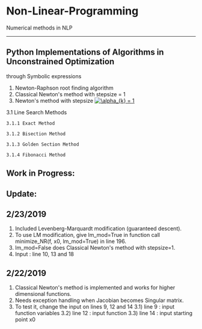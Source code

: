 # Non-Linear-Programming
Numerical methods in NLP

-------------------------------------------------------------------
Python Implementations of Algorithms in Unconstrained Optimization
-------------------------------------------------------------------
through Symbolic expressions
1. Newton-Raphson root finding algorithm
2. Classical Newton's method with stepsize = 1
3. Newton's method with stepsize <a href="https://www.codecogs.com/eqnedit.php?latex=\alpha_{k}&space;=&space;1" target="_blank"><img src="https://latex.codecogs.com/gif.latex?\alpha_{k}&space;=&space;1" title="\alpha_{k} = 1" /></a>

  3.1 Line Search Methods
  
    3.1.1 Exact Method
    
    3.1.2 Bisection Method
    
    3.1.3 Golden Section Method
    
    3.1.4 Fibonacci Method
    
Work in Progress:
-----------------
Update:
-------
2/23/2019
---------
1. Included Levenberg-Marquardt modification (guaranteed descent).
2. To use LM modification, give lm_mod=True in function call minimize_NR(f, x0, lm_mod=True) in line 196. 
3. lm_mod=False does Classical Newton's method with stepsize=1.
4. Input : line 10, 13 and 18

2/22/2019
---------
1. Classical Newton's method is implemented and works for higher dimensional functions.
2. Needs exception handling when Jacobian becomes Singular matrix.
3. To test it, change the input on lines 9, 12 and 14
    3.1) line 9 : input function variables
    3.2) line 12 : input function
    3.3) line 14 : input starting point x0
    
 
